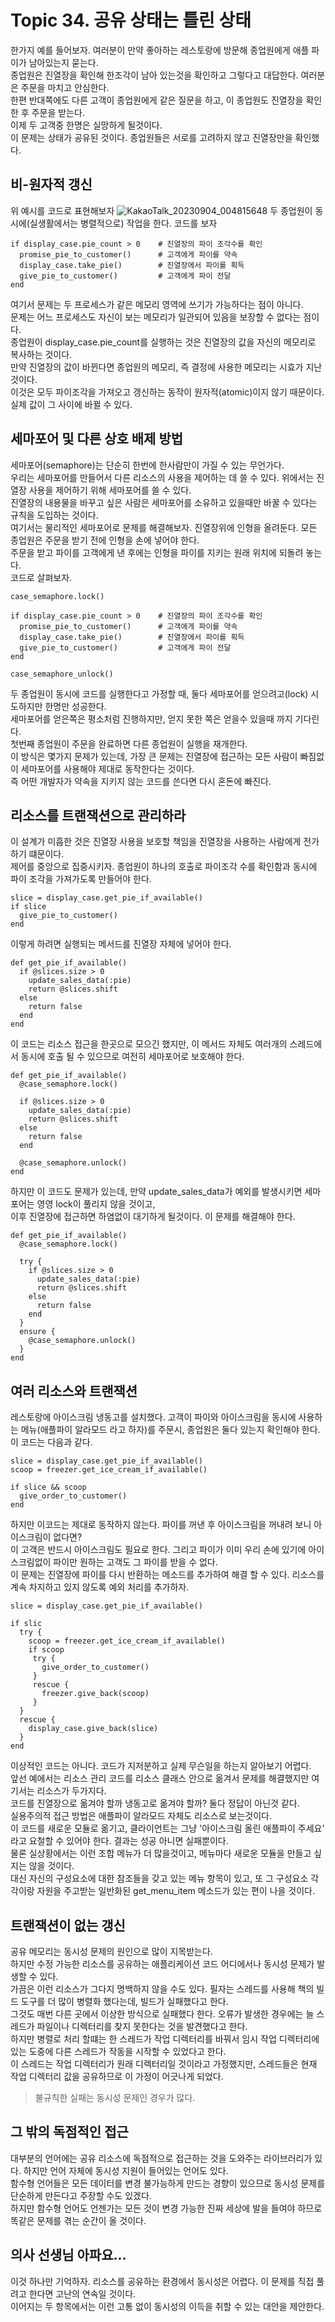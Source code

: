 # Topic 34. 공유 상태는 틀린 상태
한가지 예를 들어보자. 여러분이 만약 좋아하는 레스토랑에 방문해 종업원에게 애플 파이가 남아있는지 묻는다.  
종업원은 진열장을 확인해 한조각이 남아 있는것을 확인하고 그렇다고 대답한다. 여러분은 주문을 마치고 안심한다.  
한편 반대쪽에도 다른 고객이 종업원에게 같은 질문을 하고, 이 종업원도 진열장을 확인한 후 주문을 받는다.  
이제 두 고객중 한명은 실망하게 될것이다.  
이 문제는 상태가 공유된 것이다. 종업원들은 서로를 고려하지 않고 진열장만을 확인했다.  

## 비-원자적 갱신
위 예시를 코드로 표현해보자
![KakaoTalk_20230904_004815648](https://github.com/jhkman/ProgramProgrammingProgrammer/assets/50142323/cbe570b9-ad00-42b0-b64d-abfc890a80e0)
두 종업원이 동시에(실생활에서는 병렬적으로) 작업을 한다. 코드를 보자
```
if display_case.pie_count > 0    # 진열장의 파이 조각수를 확인
  promise_pie_to_customer()      # 고객에게 파이를 약속
  display_case.take_pie()        # 진열장에서 파이를 획득
  give_pie_to_customer()         # 고객에게 파이 전달
end
```
여기서 문제는 두 프로세스가 같은 메모리 영역에 쓰기가 가능하다는 점이 아니다.  
문제는 어느 프로세스도 자신이 보는 메모리가 일관되어 있음을 보장할 수 없다는 점이다.  
종업원이 display_case.pie_count를 실행하는 것은 진열장의 값을 자신의 메모리로 복사하는 것이다.  
만약 진열장의 값이 바뀐다면 종업원의 메모리, 즉 결정에 사용한 메모리는 시효가 지난것이다.  
이것은 모두 파이조각을 가져오고 갱신하는 동작이 원자적(atomic)이지 않기 때문이다. 실제 값이 그 사이에 바뀔 수 있다.  

## 세마포어 및 다른 상호 배제 방법
세마포어(semaphore)는 단순히 한번에 한사람만이 가질 수 있는 무언가다.  
우리는 세마포어를 만들어서 다른 리소스의 사용을 제어하는 데 쓸 수 있다. 위에서는 진열장 사용을 제어하기 위해 세마포어를 쓸 수 있다.  
진열장의 내용물을 바꾸고 싶은 사람은 세마포어를 소유하고 있을때만 바꿀 수 있다는 규칙을 도입하는 것이다.  
여기서는 물리적인 세마포어로 문제를 해결해보자. 진열장위에 인형을 올려둔다. 모든 종업원은 주문을 받기 전에 인형을 손에 넣어야 한다.  
주문을 받고 파이를 고객에게 낸 후에는 인형을 파이를 지키는 원래 위치에 되돌려 놓는다.  
코드로 살펴보자.
```
case_semaphore.lock()

if display_case.pie_count > 0    # 진열장의 파이 조각수를 확인
  promise_pie_to_customer()      # 고객에게 파이를 약속
  display_case.take_pie()        # 진열장에서 파이를 획득
  give_pie_to_customer()         # 고객에게 파이 전달
end

case_semaphore_unlock()
```
두 종업원이 동시에 코드를 실행한다고 가정할 때, 둘다 세마포어를 얻으려고(lock) 시도하지만 한명만 성공한다.  
세마포어를 얻은쪽은 평소처럼 진행하지만, 얻지 못한 쪽은 얻을수 있을때 까지 기다린다.  
첫번째 종업원이 주문을 완료하면 다른 종업원이 실행을 재개한다.  
이 방식은 몇가지 문제가 있는데, 가장 큰 문제는 진열장에 접근하는 모든 사람이 빠짐없이 세마포어를 사용해야 제대로 동작한다는 것이다.  
즉 어떤 개발자가 약속을 지키지 않는 코드를 쓴다면 다시 혼돈에 빠진다.  

## 리소스를 트랜잭션으로 관리하라
이 설계가 미흡한 것은 진열장 사용을 보호할 책임을 진열장을 사용하는 사람에게 전가하기 떄문이다.  
제어를 중앙으로 집중시키자. 종업원이 하나의 호출로 파이조각 수를 확인함과 동시에 파이 조각을 가져가도록 만들어야 한다.  
```
slice = display_case.get_pie_if_available()
if slice
  give_pie_to_customer()
end
```
이렇게 하려면 실행되는 메서드를 진열장 자체에 넣어야 한다.  
```
def get_pie_if_available()
  if @slices.size > 0
    update_sales_data(:pie)
    return @slices.shift
  else
    return false
  end
end
```
이 코드는 리소스 접근을 한곳으로 모으긴 했지만, 이 메서드 자체도 여러개의 스레드에서 동시에 호출 될 수 있으므로 여전히 세마포어로 보호해야 한다.
```
def get_pie_if_available()
  @case_semaphore.lock()

  if @slices.size > 0
    update_sales_data(:pie)
    return @slices.shift
  else
    return false
  end

  @case_semaphore.unlock()
end
```
하지만 이 코드도 문제가 있는데, 만약 update_sales_data가 예외를 발생시키면 세마포어는 영영 lock이 풀리지 않을 것이고,  
이후 진열장에 접근하면 하염없이 대기하게 될것이다. 이 문제를 해결해야 한다.  
```
def get_pie_if_available()
  @case_semaphore.lock()

  try {
    if @slices.size > 0
      update_sales_data(:pie)
      return @slices.shift
    else
      return false
    end
  }
  ensure {
    @case_semaphore.unlock()
  }
end
```

## 여러 리소스와 트랜잭션
레스토랑에 아이스크림 냉동고를 설치했다. 고객이 파이와 아이스크림을 동시에 사용하는 메뉴(애플파이 알라모드 라고 하자)를 주문시, 종업원은 둘다 있는지 확인해야 한다.  
이 코드는 다음과 같다.  
```
slice = display_case.get_pie_if_available()
scoop = freezer.get_ice_cream_if_available()

if slice && scoop
  give_order_to_customer()
end
```
하지만 이코드는 제대로 동작하지 않는다. 파이를 꺼낸 후 아이스크림을 꺼내려 보니 아이스크림이 없다면?  
이 고객은 반드시 아이스크림도 필요로 한다. 그리고 파이가 이미 우리 손에 있기에 아이스크림없이 파이만 원하는 고객도 그 파이를 받을 수 없다.  
이 문제는 진열장에 파이를 다시 반환하는 메소드를 추가하여 해결 할 수 있다. 리소스를 계속 차지하고 있지 않도록 예외 처리를 추가하자.  
```
slice = display_case.get_pie_if_available()

if slic
  try {
    scoop = freezer.get_ice_cream_if_available()
    if scoop
     try {
       give_order_to_customer()
     }
     rescue {
       freezer.give_back(scoop)
     }
  }
  rescue {
    display_case.give_back(slice)
  }
end
```
이상적인 코드는 아니다. 코드가 지저분하고 실제 무슨일을 하는지 알아보기 어렵다.  
앞선 예에서는 리소스 관리 코드를 리소스 클래스 안으로 옮겨서 문제를 해결했지만 여기서는 리소스가 두가지다.  
코드를 진열장으로 옮겨야 할까 냉동고로 옮겨야 할까? 둘다 정답이 아닌것 같다.  
실용주의적 접근 방법은 애플파이 알라모드 자체도 리소스로 보는것이다.  
이 코드를 새로운 모듈로 옮기고, 클라이언트는 그냥 '아이스크림 올린 애플파이 주세요' 라고 요철할 수 있어야 한다. 결과는 성공 아니면 실패뿐이다.  
물론 실상황에서는 이런 조합 메뉴가 더 많을것이고, 메뉴마다 새로운 모듈을 만들고 싶지는 않을 것이다.  
대신 자신의 구성요소에 대한 참조들을 갖고 있는 메뉴 항목이 있고, 또 그 구성요소 각각이랑 자원을 주고받는 일반화된 get_menu_item 메소드가 있는 편이 나을 것이다.  

## 트랜잭션이 없는 갱신
공유 메모리는 동시성 문제의 원인으로 많이 지목받는다.  
하지만 수정 가능한 리소스를 공유하는 애플리케이션 코드 어디에서나 동시성 문제가 발생할 수 있다.  
가끔은 이런 리소스가 그다지 명백하지 않을 수도 있다. 필자는 스레드를 사용해 책의 빌드 도구를 더 많이 병렬화 했다는데, 빌드가 실패했다고 한다.  
그것도 매번 다른 곳에서 이상한 방식으로 실패했다 한다. 오류가 발생한 경우에는 늘 스레드가 파일이나 디렉터리를 찾지 못한다는 것을 발견했다고 한다.  
하지만 병렬로 처리 할떄는 한 스레드가 작업 디렉터리를 바꿔서 임시 작업 디렉터리에 있는 도중에 다른 스레드가 작동을 시작할 수 있었다고 한다.  
이 스레드는 작업 디렉터리가 원래 디렉터리일 것이라고 가정했지만, 스레드들은 현재 작업 디렉터리 값을 공유하므로 이 가정이 어긋나게 되었다.  
> 불규칙한 실패는 동시성 문제인 경우가 많다.

## 그 밖의 독점적인 접근
대부분의 언어에는 공유 리소스에 독점적으로 접근하는 것을 도와주는 라이브러리가 있다. 하지만 언어 자체에 동시성 지원이 들어있는 언어도 있다.  
함수형 언어들은 모든 데이터를 변경 불가능하게 만드는 경향이 있으므로 동시성 문제를 단순하게 만든다고 주장할 수도 있겠다.  
하지만 함수형 언어도 언젠가는 모든 것이 변경 가능한 진짜 세상에 발을 들여야 하므로 똑같은 문제를 겪는 순간이 올 것이다.  

## 의사 선생님 아파요...
이것 하나만 기억하자. 리소스를 공유하는 환경에서 동시성은 어렵다. 이 문제를 직접 풀려고 한다면 고난의 연속일 것이다.  
이어지는 두 항목에서는 이런 고통 없이 동시성의 이득을 취할 수 있는 대안을 제안한다.  

